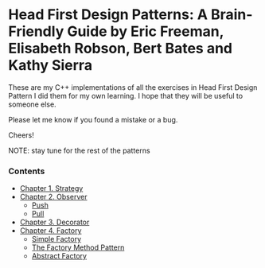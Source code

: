 # Head First Design Patterns: A Brain-Friendly Guide by Eric Freeman, Elisabeth Robson, Bert Bates and Kathy Sierra

These are my C++ implementations of all the exercises in Head First Design Pattern
I did them for my own learning. I hope that they will be useful to someone else.

Please let me know if you found a mistake or a bug. 

Cheers!

NOTE: stay tune for the rest of the patterns

### Contents

- [Chapter 1. Strategy](Strategy/)
- [Chapter 2. Observer](Observer/)
  - [Push](Observer/weather/)
  - [Pull](Observer/weatherobservable/)
- [Chapter 3. Decorator](Decorator/startbuzz)
- [Chapter 4. Factory](Factory/)
	- [Simple Factory](Factory/pizzas/)
	- [The Factory Method Pattern](Factory/pizzafm/)
	- [Abstract Factory](Factory/pizzaaf/)

